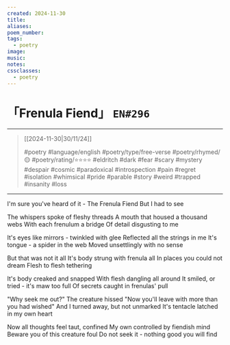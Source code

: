 ```yaml
---
created: 2024-11-30
title:
aliases:
poem_number:
tags:
  - poetry
image:
music:
notes:
cssclasses:
  - poetry
---
```

# 「Frenula Fiend」 `EN#296`

---

> [[2024-11-30|30/11/24]]
> 
> #poetry 
> #language/english 
> #poetry/type/free-verse 
> #poetry/rhymed/🟡 
> #poetry/rating/⭐⭐⭐⭐ 
> #eldritch #dark #fear #scary #mystery #despair #cosmic #paradoxical #introspection #pain #regret #isolation #whimsical #pride #parable #story #weird #trapped #insanity #loss 

---

I'm sure you've heard of it -
The Frenula Fiend 
But I had to see

The whispers spoke of fleshy threads
A mouth that housed a thousand webs
With each frenulum a bridge 
Of detail disgusting to me

It's eyes like mirrors - twinkled with glee
Reflected all the strings in me
It's tongue - a spider in the web
Moved unsettlingly with no sense

But that was not it all
It's body strung with frenula all
In places you could not dream
Flesh to flesh tethering

It's body creaked and snapped
With flesh dangling all around
It smiled, or tried - it's maw too full
Of secrets caught in frenulas' pull

"Why seek me out?" The creature hissed
"Now you'll leave with more than you had wished"
And I turned away, but not unmarked
It's tentacle latched in my own heart

Now all thoughts feel taut, confined
My own controlled by fiendish mind
Beware you of this creature foul
Do not seek it - nothing good you will find